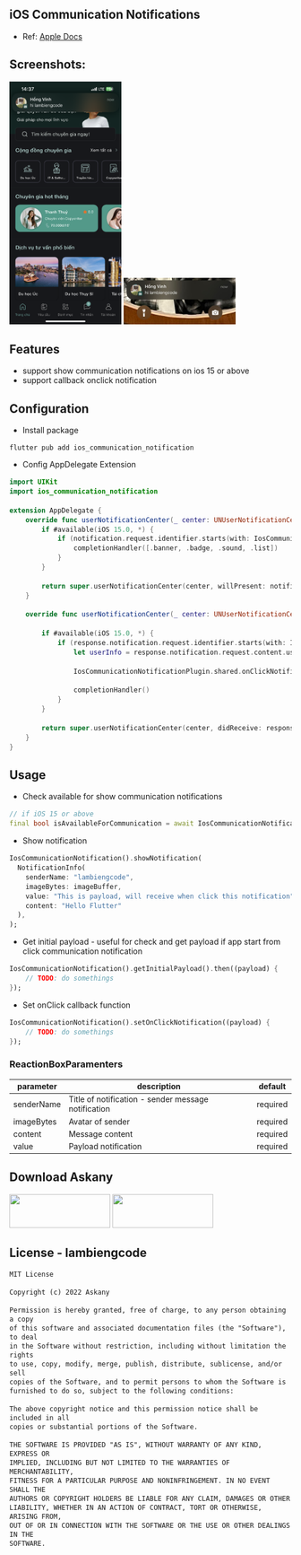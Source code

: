 ## iOS Communication Notifications

- Ref: [Apple Docs](https://developer.apple.com/documentation/usernotifications/implementing_communication_notifications)


## Screenshots:

<img src="screenshots/IMG_0768.png" width="200px" />
<img src="screenshots/IMG_0769.jpg" width="200px" />

## Features

* support show communication notifications on ios 15 or above
* support callback onclick notification

## Configuration

- Install package

```terminal
flutter pub add ios_communication_notification
```

- Config AppDelegate Extension

```swift
import UIKit
import ios_communication_notification

extension AppDelegate {
    override func userNotificationCenter(_ center: UNUserNotificationCenter, willPresent notification: UNNotification, withCompletionHandler completionHandler: @escaping (UNNotificationPresentationOptions) -> Void) {
        if #available(iOS 15.0, *) {
            if (notification.request.identifier.starts(with: IosCommunicationConstant.prefixIdentifier)) {
                completionHandler([.banner, .badge, .sound, .list])
            }
        }
        
        return super.userNotificationCenter(center, willPresent: notification, withCompletionHandler: completionHandler)
    }
    
    override func userNotificationCenter(_ center: UNUserNotificationCenter, didReceive response: UNNotificationResponse, withCompletionHandler completionHandler: @escaping () -> Void) {
        
        if #available(iOS 15.0, *) {
            if (response.notification.request.identifier.starts(with: IosCommunicationConstant.prefixIdentifier)) {
                let userInfo = response.notification.request.content.userInfo
                
                IosCommunicationNotificationPlugin.shared.onClickNotification(userInfo)
                
                completionHandler()
            }
        }
        
        return super.userNotificationCenter(center, didReceive: response, withCompletionHandler: completionHandler)
    }
}
```

## Usage

- Check available for show communication notifications

```dart
// if iOS 15 or above
final bool isAvailableForCommunication = await IosCommunicationNotification().isAvailable();
```

- Show notification

```dart
IosCommunicationNotification().showNotification(
  NotificationInfo(
    senderName: "lambiengcode",
    imageBytes: imageBuffer,
    value: "This is payload, will receive when click this notification",
    content: "Hello Flutter"
  ),
);
```

- Get initial payload - useful for check and get payload if app start from click communication notification

```dart
IosCommunicationNotification().getInitialPayload().then((payload) {
    // TODO: do somethings
});
```

- Set onClick callback function
  
```dart
IosCommunicationNotification().setOnClickNotification((payload) {
    // TODO: do somethings
});
```

### ReactionBoxParamenters
| parameter                  | description                                                                           | default                                                                                                                                                                               |
| -------------------------- | ------------------------------------------------------------------------------------- | ------------------------------------------------------------------------------------------------------------------------------------------------------------------------------------- |
| senderName          | Title of notification - sender message notification                                           |required|
| imageBytes                  | Avatar of sender |required|
| content            | Message content                                                        | required |
| value               | Payload notification                            | required |      

## Download Askany

<p>
<a href="https://apps.apple.com/vn/app/askany/id1589217505"><img src="https://askany.com/images/app-store.png" height="60px" width="180px"/></a>
<a href="https://play.google.com/store/apps/details?id=com.askany"><img src="https://askany.com/images/ch-play.png" height="60px" width="180px"/></a>
</p>

## License - lambiengcode

```terminal
MIT License

Copyright (c) 2022 Askany

Permission is hereby granted, free of charge, to any person obtaining a copy
of this software and associated documentation files (the "Software"), to deal
in the Software without restriction, including without limitation the rights
to use, copy, modify, merge, publish, distribute, sublicense, and/or sell
copies of the Software, and to permit persons to whom the Software is
furnished to do so, subject to the following conditions:

The above copyright notice and this permission notice shall be included in all
copies or substantial portions of the Software.

THE SOFTWARE IS PROVIDED "AS IS", WITHOUT WARRANTY OF ANY KIND, EXPRESS OR
IMPLIED, INCLUDING BUT NOT LIMITED TO THE WARRANTIES OF MERCHANTABILITY,
FITNESS FOR A PARTICULAR PURPOSE AND NONINFRINGEMENT. IN NO EVENT SHALL THE
AUTHORS OR COPYRIGHT HOLDERS BE LIABLE FOR ANY CLAIM, DAMAGES OR OTHER
LIABILITY, WHETHER IN AN ACTION OF CONTRACT, TORT OR OTHERWISE, ARISING FROM,
OUT OF OR IN CONNECTION WITH THE SOFTWARE OR THE USE OR OTHER DEALINGS IN THE
SOFTWARE.

```